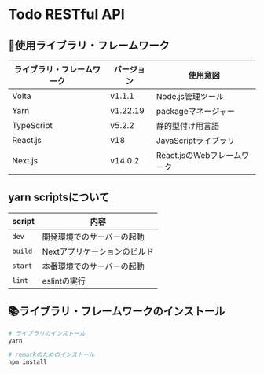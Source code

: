 # Todo RESTful API

## 📡使用ライブラリ・フレームワーク

|ライブラリ・フレームワーク|バージョン|使用意図|
|---|---|---|
|Volta|v1.1.1|Node.js管理ツール|
|Yarn|v1.22.19|packageマネージャー|
|TypeScript|v5.2.2|静的型付け用言語|
|React.js|v18|JavaScriptライブラリ|
|Next.js|v14.0.2|React.jsのWebフレームワーク|

## yarn scriptsについて

|script|内容|
|---|---|
|`dev`|開発環境でのサーバーの起動|
|`build`|Nextアプリケーションのビルド|
|`start`|本番環境でのサーバーの起動|
|`lint`|eslintの実行|

## 📚ライブラリ・フレームワークのインストール

```zsh
# ライブラリのインストール
yarn

# remarkのためのインストール
npm install
```
